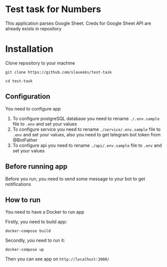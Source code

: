# Test task for Numbers

This application parses Google Sheet. Creds for Google Sheet API are already exists in repository

# Installation

Clone repository to your machine

`git clone https://github.com/slaveeks/test-task `

`cd test-task`

## Configuration

You need to configure app

1. To configure postgreSQL database you need to rename `./.env.sample` file
to `.env` and set your values
2. To configure service you need to rename `./service/.env.sample` file
to `.env` and set your values, also you need to get telegram bot token from @BotFather
3. To configure api you need to rename `./api/.env.sample` file
to `.env` and set your values

## Before running app

Before you run, you need to send some message to your bot to get notifications

## How to run

You need to have a Docker to run app

Firstly, you need to build app:

`docker-compose build`

Secondly, you need to run it:

`docker-compose up`

Then you can see app on `http://localhost:3000/`



